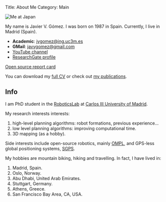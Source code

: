 Title: About Me
Category: Main

![Me at Japan]({filename}/images/me.png)

My name is Javier V. Gómez. I was born on 1987 in Spain. Currently, I live in Madrid (Spain).

* __Academic__: jvgomez@ing.uc3m.es
* __GMail__: javvgomez@gmail.com
* [YouTube channel](http://www.youtube.com/user/ingjotauve)
* [ResearchGate profile](https://www.researchgate.net/profile/Javier_Gomez11)

[Open source report card](https://osrc.dfm.io/jvgomez/)

You can download my [full CV]({filename}/files/docs/JVG_CV.pdf) or check out [my publications]({filename}publications.md).

## Info
I am PhD student in the [RoboticsLab](http://roboticslab.uc3m.es/roboticslab/) at [Carlos III University of Madrid](http://www.uc3m.es/Home).

My research interests interests:
1. high-level planning algorithms: robot formations, previous experience...
2. low level planning algorithms: improving computational time.
3. 3D mapping (as a hobby).

Side interests include open-source robotics, mainly [OMPL](http://ompl.kavrakilab.org), and GPS-less global positioning systems, [SGPS](http://sgpsproject.sourceforge.net/wiki).

My hobbies are mountain biking, hiking and travelling. In fact, I have lived in:

1. Madrid, Spain.
2. Oslo, Norway.
3. Abu Dhabi, United Arab Emirates.
4. Stuttgart, Germany.
6. Athens, Greece.
5. San Francisco Bay Area, CA, USA.